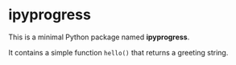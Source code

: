 # ipyprogress

This is a minimal Python package named **ipyprogress**. 

It contains a simple function `hello()` that returns a greeting string.

